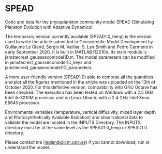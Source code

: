 # SPEAD
Code and data for the phytoplankton community model SPEAD (Simulating Plankton Evolution with Adaptive Dynamics)

The temporary version currently available (SPEAD1.0_temp) is the version used to write the article submitted to Geoscientific Model Development by Guillaume Le Gland, Sergio M. Vallina, S. Lan Smith and Pedro Cermeno in early September 2020. It is built in MATLAB R2010b.
Its main module is jamstecrest_gausssecomodel1D.m. The model parameters can be modified in jamstecrest_gaussecomodel1D_keys and jamstecrest_gaussecomodel1D_parameters. 

A more user-friendly version (SPEAD1.0) able to compute all the quantities and plot all the figures mentioned in the article was uploaded on the 13th of October 2020. For this definitive version, compatibility with GNU Octave has been checked. The execution has been tested on Windows with a 2.5 GHz Intel i5-3210M processor and on Linux Ubuntu with a 2.4 GHz Intel Xeon E5645 processor.

Environmental variables (temperature, vertical diffusivity, mixed layer depth and Photosynthetically Available Radiation) and observational data to validate the model are located in the INPUTS Directory. The INPUTS directory must be at the same level as the SPEAD1.0_temp or SPEAD1.0 directory.

Please contact me (legland@icm.csic.es) if you cannot download, run or understand the model.
